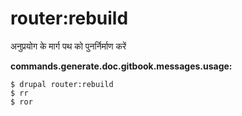 # router:rebuild
अनुप्रयोग के मार्ग पथ को पुनर्निर्माण करें

**commands.generate.doc.gitbook.messages.usage:**
```
$ drupal router:rebuild
$ rr  
$ ror  
```
